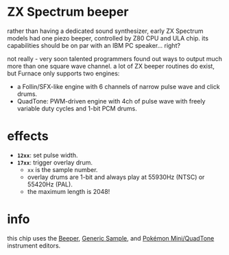 # ZX Spectrum beeper

rather than having a dedicated sound synthesizer, early ZX Spectrum models had one piezo beeper, controlled by Z80 CPU and ULA chip. its capabilities should be on par with an IBM PC speaker... right?

not really - very soon talented programmers found out ways to output much more than one square wave channel. a lot of ZX beeper routines do exist, but Furnace only supports two engines:

- a Follin/SFX-like engine with 6 channels of narrow pulse wave and click drums.
- QuadTone: PWM-driven engine with 4ch of pulse wave with freely variable duty cycles and 1-bit PCM drums.

# effects

- **`12xx`**: set pulse width.
- **`17xx`**: trigger overlay drum.
  - `xx` is the sample number.
  - overlay drums are 1-bit and always play at 55930Hz (NTSC) or 55420Hz (PAL).
  - the maximum length is 2048!

# info

this chip uses the [Beeper](../4-instrument/beeper.md), [Generic Sample](../4-instrument/sample.md), and [Pokémon Mini/QuadTone](../4-instrument/pokemini.md) instrument editors.
